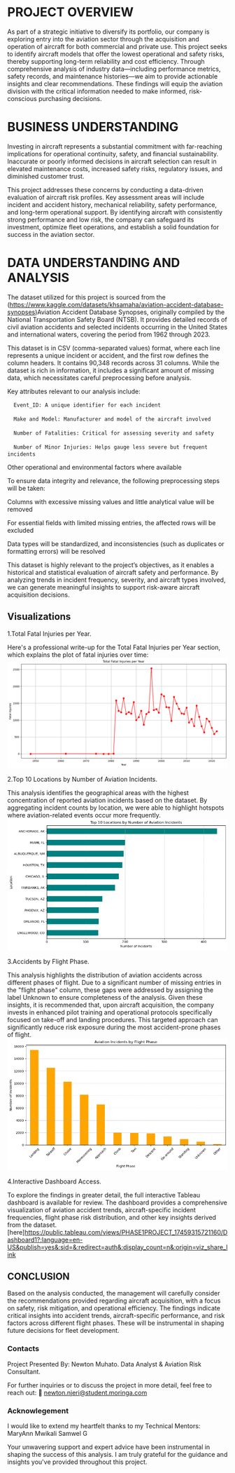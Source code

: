 
# PROJECT OVERVIEW
As part of a strategic initiative to diversify its portfolio, our company is exploring entry into the aviation sector through the acquisition and operation of aircraft for both commercial and private use. This project seeks to identify aircraft models that offer the lowest operational and safety risks, thereby supporting long-term reliability and cost efficiency. Through comprehensive analysis of industry data—including performance metrics, safety records, and maintenance histories—we aim to provide actionable insights and clear recommendations. These findings will equip the aviation division with the critical information needed to make informed, risk-conscious purchasing decisions.

# BUSINESS UNDERSTANDING
Investing in aircraft represents a substantial commitment with far-reaching implications for operational continuity, safety, and financial sustainability. Inaccurate or poorly informed decisions in aircraft selection can result in elevated maintenance costs, increased safety risks, regulatory issues, and diminished customer trust.

This project addresses these concerns by conducting a data-driven evaluation of aircraft risk profiles. Key assessment areas will include incident and accident history, mechanical reliability, safety performance, and long-term operational support. By identifying aircraft with consistently strong performance and low risk, the company can safeguard its investment, optimize fleet operations, and establish a solid foundation for success in the aviation sector.



# DATA UNDERSTANDING AND ANALYSIS
The dataset utilized for this project is sourced from the (https://www.kaggle.com/datasets/khsamaha/aviation-accident-database-synopses)Aviation Accident Database Synopses, originally compiled by the National Transportation Safety Board (NTSB). It provides detailed records of civil aviation accidents and selected incidents occurring in the United States and international waters, covering the period from 1962 through 2023.

This dataset is in CSV (comma-separated values) format, where each line represents a unique incident or accident, and the first row defines the column headers. It contains 90,348 records across 31 columns. While the dataset is rich in information, it includes a significant amount of missing data, which necessitates careful preprocessing before analysis.

Key attributes relevant to our analysis include:

      Event_ID: A unique identifier for each incident

      Make and Model: Manufacturer and model of the aircraft involved

      Number of Fatalities: Critical for assessing severity and safety

      Number of Minor Injuries: Helps gauge less severe but frequent incidents

Other operational and environmental factors where available

To ensure data integrity and relevance, the following preprocessing steps will be taken:

Columns with excessive missing values and little analytical value will be removed

For essential fields with limited missing entries, the affected rows will be excluded

Data types will be standardized, and inconsistencies (such as duplicates or formatting errors) will be resolved

This dataset is highly relevant to the project’s objectives, as it enables a historical and statistical evaluation of aircraft safety and performance. By analyzing trends in incident frequency, severity, and aircraft types involved, we can generate meaningful insights to support risk-aware aircraft acquisition decisions.

## Visualizations
1.Total Fatal Injuries per Year.

Here's a professional write-up for the Total Fatal Injuries per Year section, which explains the plot of fatal injuries over time:
![alt text](image-4.png)

2.Top 10 Locations by Number of Aviation Incidents.

This analysis identifies the geographical areas with the highest concentration of reported aviation incidents based on the dataset. By aggregating incident counts by location, we were able to highlight hotspots where aviation-related events occur more frequently.
![alt text](image-3.png)


 3.Accidents by Flight Phase.

This analysis highlights the distribution of aviation accidents across different phases of flight. Due to a significant number of missing entries in the "flight phase" column, these gaps were addressed by assigning the label Unknown to ensure completeness of the analysis.
Given these insights, it is recommended that, upon aircraft acquisition, the company invests in enhanced pilot training and operational protocols specifically focused on take-off and landing procedures. This targeted approach can significantly reduce risk exposure during the most accident-prone phases of flight.
![alt text](image-2.png)

 4.Interactive Dashboard Access.

To explore the findings in greater detail, the full interactive Tableau dashboard is available for review. The dashboard provides a comprehensive visualization of aviation accident trends, aircraft-specific incident frequencies, flight phase risk distribution, and other key insights derived from the dataset.[here]https://public.tableau.com/views/PHASE1PROJECT_17459315721160/Dashboard1?:language=en-US&publish=yes&:sid=&:redirect=auth&:display_count=n&:origin=viz_share_link



## CONCLUSION

Based on the analysis conducted, the management will carefully consider the recommendations provided regarding aircraft acquisition, with a focus on safety, risk mitigation, and operational efficiency. The findings indicate critical insights into accident trends, aircraft-specific performance, and risk factors across different flight phases. These will be instrumental in shaping future decisions for fleet development.


### Contacts
Project Presented By:
Newton Muhato.
Data Analyst & Aviation Risk Consultant.

For further inquiries or to discuss the project in more detail, feel free to reach out:
📧 newton.njeri@student.moringa.com




### Acknowlegement
I would like to extend my heartfelt thanks to my Technical Mentors:
MaryAnn Mwikali
Samwel G

Your unwavering support and expert advice have been instrumental in shaping the success of this analysis. I am truly grateful for the guidance and insights you've provided throughout this project.

